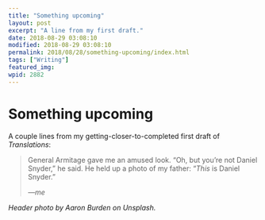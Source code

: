 ```yaml
---
title: "Something upcoming"
layout: post
excerpt: "A line from my first draft."
date: 2018-08-29 03:08:10
modified: 2018-08-29 03:08:10
permalink: 2018/08/28/something-upcoming/index.html
tags: ["Writing"]
featured_img: 
wpid: 2882
---
```


# Something upcoming

A couple lines from my getting-closer-to-completed first draft of *Translations*:

> General Armitage gave me an amused look. “Oh, but you’re not Daniel Snyder,” he said. He held up a photo of my father: “*This* is Daniel Snyder.”
> 
> <cite>—me</cite>

*Header photo by Aaron Burden on Unsplash.*